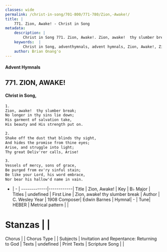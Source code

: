 ```yaml
---
classes: wide
permalink: /christ-in-song/701-800/771-780/Zion,-Awake!/
title: |
    771. Zion, Awake! - Christ in Song
metadata:
    description: |
        Christ in Song 771. Zion, Awake!. Zion, awake!  thy slumber break; No longer in thy sins lie down; His garment of salvation take, His beauty and His strength put on.
    keywords:  |
        Christ in Song, adventhymnals, advent hymnals, Zion, Awake!, Zion, awake!  thy slumber break. 
    author: Brian Onang'o
---
```


#### Advent Hymnals
## 771. ZION, AWAKE!
####  Christ in Song,

```txt
1.
Zion, awake!  thy slumber break;
No longer in thy sins lie down;
His garment of salvation take,
His beauty and His strength put on.

2.
Shake off the dust that blinds thy sight,
And hides the promise from thine eyes;
Arise, and struggle into light;
Thy great Deliv'rer calls, Arise!

3.
Vessels of mercy, sons of grace,
Be purged from ev'ry sinful stain;
Be like your Lord, his word embrace,
Nor bear his hallow'd name in vain.

```

- |   -  |
-------------|------------|
Title | Zion, Awake! |
Key | B♭ Major |
Titles | undefined |
First Line | Zion, awake!  thy slumber break |
Author | C. Wesley
Year | 1908
Composer| Edwin Barnes |
Hymnal|  - |
Tune| HEBER |
Metrical pattern | |
# Stanzas |  |
Chorus |  |
Chorus Type |  |
Subjects | Invitation and Repentance: Returning to God |
Texts | undefined |
Print Texts | 
Scripture Song |  |
    
